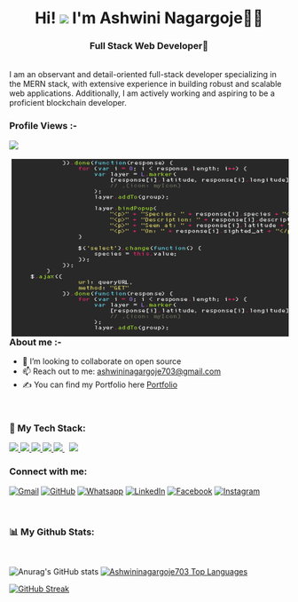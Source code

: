 
<h1 align="center">Hi! <img src="https://media.giphy.com/media/hvRJCLFzcasrR4ia7z/giphy.gif" width="35"> I'm Ashwini Nagargoje👩‍💻</h1>

<h3 align="center">Full Stack Web Developer🌟</h3>
<br>
I am an observant and detail-oriented full-stack developer specializing in the MERN stack, with extensive experience in building robust and scalable web applications. Additionally, I am actively working and aspiring to be a proficient blockchain developer. 
<!-- <br> -->

 <span align="left"><h3>Profile Views :- </h3><img src="http://hits.dwyl.com/Ashwininagargoje703/ABSphreak.svg"></span> 

<!-- <p align="center"> 
	<img src="https://komarev.com/ghpvc/?username=Ashwininagargoje703&label=Profile%20views&color=0e75b6&style=plastic" alt="Ashwininagargoje703" /> 
	<a href = "https://commits.top/india.html" target="_blank">
	</a>
</p> -->
<img align="right" alt="GIF" src="https://github.com/Ashwininagargoje703/Ashwininagargoje703/blob/main/giphy.gif" width="500" height="320" />

<h3>About me :- </h3>



- 👯 I’m looking to collaborate on open source
- 📫 Reach out to me: ashwininagargoje703@gmail.com
-  ✍ You can find my Portfolio here [Portfolio]
 
<br>

### 🚀 My Tech Stack:

<!-- <p align="left"> 
	<a href="https://www.w3schools.com/css/" target="_blank" rel="noreferrer"> <img src="https://raw.githubusercontent.com/devicons/devicon/master/icons/css3/css3-original-wordmark.svg" alt="css3"  width="50" height="50"/>&nbsp;&nbsp;&nbsp;&nbsp;&nbsp;</a> 
<a href="https://expressjs.com" target="_blank" rel="noreferrer">  <img src="https://www.vectorlogo.zone/logos/git-scm/git-scm-icon.svg" alt="git"  width="50" height="50"/>&nbsp;&nbsp;&nbsp;&nbsp;&nbsp; </a> 
<a href="https://www.w3.org/html/" target="_blank" rel="noreferrer"> <img src="https://raw.githubusercontent.com/devicons/devicon/master/icons/html5/html5-original-wordmark.svg" alt="html5"  width="50" height="50"/>&nbsp;&nbsp;&nbsp;&nbsp;&nbsp; </a>
<a href="https://developer.mozilla.org/en-US/docs/Web/JavaScript" target="_blank" rel="noreferrer"> <img src="https://raw.githubusercontent.com/devicons/devicon/master/icons/javascript/javascript-original.svg" alt="javascript" width="50" height="50"/>&nbsp;&nbsp;&nbsp;&nbsp;&nbsp; </a> 
<a href="https://www.mongodb.com/" target="_blank" rel="noreferrer"> <img src="https://raw.githubusercontent.com/devicons/devicon/master/icons/mongodb/mongodb-original-wordmark.svg" alt="mongodb"  width="50" height="50"/>&nbsp;&nbsp;&nbsp;&nbsp;&nbsp; </a> 
<a href="https://nodejs.org" target="_blank" rel="noreferrer"> <img src="https://raw.githubusercontent.com/devicons/devicon/master/icons/nodejs/nodejs-original-wordmark.svg" alt="nodejs"  width="50" height="50"/>&nbsp;&nbsp;&nbsp;&nbsp;&nbsp;</a> 
<a href="https://postman.com" target="_blank" rel="noreferrer"> <img src="https://www.vectorlogo.zone/logos/getpostman/getpostman-icon.svg" alt="postman" width="40" height="40"/></a>
<a href="https://reactjs.org/" target="_blank" rel="noreferrer"> <img src="https://raw.githubusercontent.com/devicons/devicon/master/icons/react/react-original-wordmark.svg" alt="react"  width="50" height="50"/>&nbsp;&nbsp;&nbsp;&nbsp;&nbsp;</a>
<a href="https://redux.js.org" target="_blank" rel="noreferrer"> <img src="https://raw.githubusercontent.com/devicons/devicon/master/icons/redux/redux-original.svg" alt="redux"  width="50" height="50"/>&nbsp;&nbsp;&nbsp;&nbsp;&nbsp;</a>
<img src="https://raw.githubusercontent.com/devicons/devicon/master/icons/express/express-original-wordmark.svg" alt="express"  width="50" height="50"/>&nbsp;&nbsp;&nbsp;&nbsp;&nbsp; </a> -->
<p align="left">
    <a href="https://www.w3.org/html/" target="_blank"> <img src="https://img.icons8.com/color/48/000000/html-5.png"/> </a>
    <a href="https://www.w3schools.com/css/" target="_blank"> <img src="https://img.icons8.com/color/48/000000/css3.png"/> </a>
    <a href="https://getbootstrap.com" target="_blank"> <img src="https://img.icons8.com/color/48/000000/bootstrap.png"/> </a>
    <a href="https://developer.mozilla.org/en-US/docs/Web/JavaScript" target="_blank"> <img src="https://img.icons8.com/color/48/000000/javascript.png"/> </a>
<!--     <a href="https://en.wikipedia.org/wiki/C%2B%2B"><img src="https://img.icons8.com/color/2x/c-programming.png" height=50px/></a>
    <a href="https://en.wikipedia.org/wiki/C%2B%2B"><img src="https://img.icons8.com/color/48/000000/c-plus-plus-logo.png"/></a> -->
    <a style="padding-right:8px;" href="https://nodejs.org" target="_blank"> <img src="https://img.icons8.com/color/48/000000/nodejs.png"/> </a>
    <a href="https://wordpress.com/"><img src="https://img.icons8.com/plasticine/2x/react.png" height=50px /></a>
</p>


<h3 align="left">Connect with me:</h3>
<p align="left">
	<a href="mailto:ashwininagargoje703@gmail.com"><img img src="https://img.shields.io/badge/gmail-%23EA4335.svg?style=plastic&logo=gmail&logoColor=white" alt="Gmail"/></a>
	<a href="https://github.com/Ashwininagargoje703"><img src="https://img.shields.io/badge/github-%23181717.svg?style=plastic&logo=github&logoColor=white" alt="GitHub"/></a>
	<a href="https://wa.me/919356196474"><img src="https://img.shields.io/badge/whatsapp-%2325D366.svg?style=plastic&logo=whatsapp&logoColor=white" alt="Whatsapp"/></a>
	<a href="https://www.linkedin.com/in/ashwini-nagargoje-259b5122b/"><img src="https://img.shields.io/badge/linkedin-%230A66C2.svg?style=plastic&logo=linkedin&logoColor=white" alt="LinkedIn"/></a>
	<a href=""><img src="https://img.shields.io/badge/facebook-%231877F2.svg?style=plastic&logo=facebook&logoColor=white" alt="Facebook"/></a>
	<a href=""><img src="https://img.shields.io/badge/instagram-%23E4405F.svg?style=plastic&logo=instagram&logoColor=white" alt="Instagram"/></a>
<!-- 	<a href=""><img src="https://img.shields.io/badge/snapchat-%23FFFC00.svg?style=plastic&logo=snapchat&logoColor=black" alt="Snap Chat"/></a> -->
</p>

<br/>


### 📊 My Github Stats:
<br/>

![Anurag's GitHub stats](https://github-readme-stats.vercel.app/api?username=Ashwininagargoje703&show_icons=true&theme=radical) <a href="https://github.com/Ashwininagargoje703/github-readme-stats"><img alt="Ashwininagargoje703 Top Languages" src="https://github-readme-stats.vercel.app/api/top-langs/?username=Ashwininagargoje703&langs_count=8&count_private=true&layout=compact&theme=react&hide_border=true&bg_color=0D1117" /></a>


[![GitHub Streak](https://github-readme-streak-stats.herokuapp.com?user=Ashwininagargoje703&theme=radical&hide_border=true&date_format=M%20j%5B%2C%20Y%5D)](https://git.io/streak-stats)
<br>


<!--  ### Lets connect through:  -->
<!-- <h3 align="left">Connect with me:</h3>
<p align="left">

 <a href="https://www.linkedin.com/in/ashwini-nagargoje/" target="blank"><img align="center"
      src="https://raw.githubusercontent.com/rahuldkjain/github-profile-readme-generator/master/src/images/icons/Social/linked-in-alt.svg"
      alt="adam pithewan" height="30" width="40" /></a>
 <a href="https://twitter.com/adam_pithenwala" target="blank"><img align="center"
      src="https://th.bing.com/th/id/R.3f7189662f19f8318fc75252deee723a?rik=Qa956Np1tp8Zcg&riu=http%3a%2f%2f1000logos.net%2fwp-content%2fuploads%2f2017%2f06%2fTwitter-Logo.png&ehk=6ekNd2ZmhpvFDGRZF19QcumP9fb8pZRkwrbFbK%2bpULA%3d&risl=&pid=ImgRaw&r=0"
      alt="adampithewan" height="30" width="40" /></a>
</p> 
 -->


[resume]:https://drive.google.com/drive/folders/1GHjBaSgCKpSB73A50-bNVYulySYCpWNx
[Portfolio]:https://monumental-horse-2e32d2.netlify.app/
